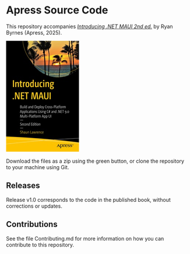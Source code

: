 # Apress Source Code

This repository accompanies [*Introducing .NET MAUI 2nd ed.*](https://www.link.springer.com/book/10.1007/979-8-8688-1189-0) by Ryan Byrnes (Apress, 2025).

[comment]: #cover
![Cover image](979-8-8688-1188-3.jpg)

Download the files as a zip using the green button, or clone the repository to your machine using Git.

## Releases

Release v1.0 corresponds to the code in the published book, without corrections or updates.

## Contributions

See the file Contributing.md for more information on how you can contribute to this repository.